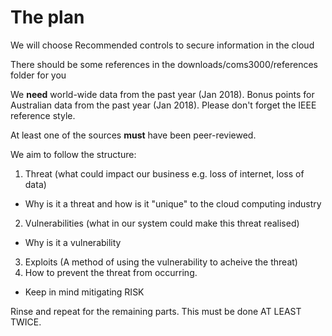 # The plan
We will choose Recommended controls to secure information in the cloud

There should be some references in the downloads/coms3000/references
folder for you

We **need** world-wide data from the past year (Jan 2018).
Bonus points for Australian data from the past year (Jan 2018).
Please don't forget the IEEE reference style.

At least one of the sources **must** have been peer-reviewed.

We aim to follow the structure:
1. Threat (what could impact our business e.g. loss of internet, loss of data)
 * Why is it a threat and how is it "unique" to the cloud computing industry
2. Vulnerabilities (what in our system could make this threat realised)
 * Why is it a vulnerability
3. Exploits (A method of using the vulnerability to acheive the threat)
4. How to prevent the threat from occurring.
 * Keep in mind mitigating RISK

Rinse and repeat for the remaining parts. This must be done AT LEAST TWICE.
